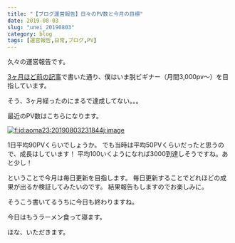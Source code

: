 ```yaml
---
title: "【ブログ運営報告】日々のPV数と今月の目標"
date: 2019-08-03
slug: "unei_20190803"
category: blog
tags: [運営報告,日常,ブログ,PV]
---
```

<p>久々の運営報告です。</p>

<p><a href="https://aoma23.hatenablog.jp/entry/how_to_buzz">3ヶ月ほど前の記事</a>で書いた通り、僕はいま脱ビギナー（月間3,000pv～）を目指しています。</p>

<p>そう、3ヶ月経ったのにまるで達成してない。。。</p>

<p>最近のPV数はこちらになります。</p>

<p><span itemscope itemtype="http://schema.org/Photograph"><a href="http://f.hatena.ne.jp/aoma23/20190803231844" class="hatena-fotolife" itemprop="url"><img src="https://cdn-ak.f.st-hatena.com/images/fotolife/a/aoma23/20190803/20190803231844.jpg" alt="f:id:aoma23:20190803231844j:image" title="f:id:aoma23:20190803231844j:image" class="hatena-fotolife" itemprop="image"></a></span></p>

<p>1日平均90PVくらいでしょうか。
でも当時は平均50PVくらいだったと思うので、成長はしています！
平均100いくようになれば3000到達しそうですね。あと少し！</p>

<p>ということで今月は毎日更新を目指します。
毎日更新することでどれほどの成果が出るか検証してみたいのです。
結果報告もしますのでお楽しみに。</p>

<p>そうこう書いてるうちに今日も終わりますね。</p>

<p>今日はもうラーメン食って寝ます。</p>

<p>ほな、いただきます。</p>


